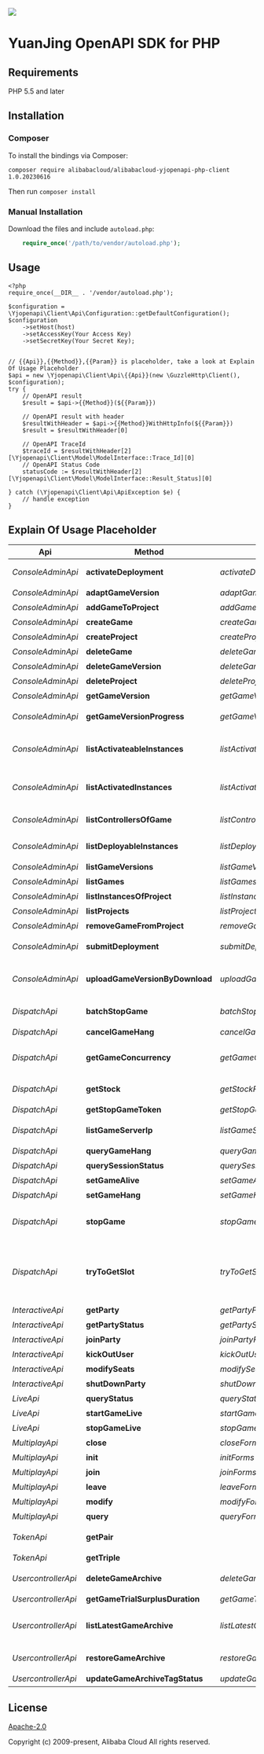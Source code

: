 ![](https://aliyunsdk-pages.alicdn.com/icons/AlibabaCloud.svg)

# YuanJing OpenAPI SDK for PHP

## Requirements

PHP 5.5 and later

## Installation

### Composer

To install the bindings via Composer:
```
composer require alibabacloud/alibabacloud-yjopenapi-php-client 1.0.20230616
```

Then run `composer install`

### Manual Installation

Download the files and include `autoload.php`:

```php
    require_once('/path/to/vendor/autoload.php');
```

## Usage

```
<?php
require_once(__DIR__ . '/vendor/autoload.php');

$configuration = \Yjopenapi\Client\Api\Configuration::getDefaultConfiguration();
$configuration
    ->setHost(host)
    ->setAccessKey(Your Access Key)
    ->setSecretKey(Your Secret Key);


// {{Api}},{{Method}},{{Param}} is placeholder, take a look at Explain Of Usage Placeholder
$api = new \Yjopenapi\Client\Api\{{Api}}(new \GuzzleHttp\Client(), $configuration);
try {
    // OpenAPI result
    $result = $api->{{Method}}(${{Param}})

    // OpenAPI result with header
    $resultWithHeader = $api->{{Method}}WithHttpInfo(${{Param}})
    $result = $resultWithHeader[0]

    // OpenAPI TraceId
    $traceId = $resultWithHeader[2][\Yjopenapi\Client\Model\ModelInterface::Trace_Id][0]
    // OpenAPI Status Code
    statusCode := $resultWithHeader[2][\Yjopenapi\Client\Model\ModelInterface::Result_Status][0]

} catch (\Yjopenapi\Client\Api\ApiException $e) {
    // handle exception
}

```

## Explain Of Usage Placeholder

| Api | Method | Params | Result | Description |
| ------------ | ------------- | ------------- | ------------- | ------------- |
 | *ConsoleAdminApi* | **activateDeployment** | *activateDeploymentForms*  | *\Yjopenapi\Client\Model\ConsoleAdminActivateDeploymentResult* | 激活已部署成功的游戏版本的部署 |
 | *ConsoleAdminApi* | **adaptGameVersion** | *adaptGameVersionForms*  | *\Yjopenapi\Client\Model\ConsoleAdminAdaptGameVersionResult* | 发起游戏版本适配 |
 | *ConsoleAdminApi* | **addGameToProject** | *addGameToProjectForms*  | *\Yjopenapi\Client\Model\ConsoleAdminAddGameToProjectResult* | 将游戏添加到项目 |
 | *ConsoleAdminApi* | **createGame** | *createGameForms*  | *\Yjopenapi\Client\Model\ConsoleAdminCreateGameResult* | 创建游戏 |
 | *ConsoleAdminApi* | **createProject** | *createProjectForms*  | *\Yjopenapi\Client\Model\ConsoleAdminCreateProjectResult* | 创建项目 |
 | *ConsoleAdminApi* | **deleteGame** | *deleteGameForms*  | *\Yjopenapi\Client\Model\ConsoleAdminDeleteGameResult* | 删除指定的游戏 |
 | *ConsoleAdminApi* | **deleteGameVersion** | *deleteGameVersionForms*  | *\Yjopenapi\Client\Model\ConsoleAdminDeleteGameVersionResult* | 发起游戏版本适配 |
 | *ConsoleAdminApi* | **deleteProject** | *deleteProjectForms*  | *\Yjopenapi\Client\Model\ConsoleAdminDeleteProjectResult* | 删除指定的项目 |
 | *ConsoleAdminApi* | **getGameVersion** | *getGameVersionForms*  | *\Yjopenapi\Client\Model\ConsoleAdminGetGameVersionResult* | 获取单个游戏版本信息 |
 | *ConsoleAdminApi* | **getGameVersionProgress** | *getGameVersionProgressForms*  | *\Yjopenapi\Client\Model\ConsoleAdminGetGameVersionProgressResult* | 查询版本处理进度（包含上传、适配、部署） |
 | *ConsoleAdminApi* | **listActivateableInstances** | *listActivateableInstancesForms*  | *\Yjopenapi\Client\Model\ConsoleAdminListActivateableInstancesResult* | 指定项目和游戏版本，获取可激活且可调度的实例及调度配置 |
 | *ConsoleAdminApi* | **listActivatedInstances** | *listActivatedInstancesForms*  | *\Yjopenapi\Client\Model\ConsoleAdminListActivatedInstancesResult* | 指定项目和游戏，获取已激活版本的可调度实例及调度配置 |
 | *ConsoleAdminApi* | **listControllersOfGame** | *listControllersOfGameForms*  | *\Yjopenapi\Client\Model\ConsoleAdminListControllersOfGameResult* | 获取单个游戏关联的控制器列表 |
 | *ConsoleAdminApi* | **listDeployableInstances** | *listDeployableInstancesForms*  | *\Yjopenapi\Client\Model\ConsoleAdminListDeployableInstancesResult* | 指定项目和游戏版本，获取可以部署的实例 |
 | *ConsoleAdminApi* | **listGameVersions** | *listGameVersionsForms*  | *\Yjopenapi\Client\Model\ConsoleAdminListGameVersionsResult* | 分页获取游戏版本列表 |
 | *ConsoleAdminApi* | **listGames** | *listGamesForms*  | *\Yjopenapi\Client\Model\ConsoleAdminListGamesResult* | 分页获取游戏列表 |
 | *ConsoleAdminApi* | **listInstancesOfProject** | *listInstancesOfProjectForms*  | *\Yjopenapi\Client\Model\ConsoleAdminListInstancesOfProjectResult* | 分页获取项目中的实例 |
 | *ConsoleAdminApi* | **listProjects** | *listProjectsForms*  | *\Yjopenapi\Client\Model\ConsoleAdminListProjectsResult* | 分页获取项目列表 |
 | *ConsoleAdminApi* | **removeGameFromProject** | *removeGameFromProjectForms*  | *\Yjopenapi\Client\Model\ConsoleAdminRemoveGameFromProjectResult* | 将游戏移出项目 |
 | *ConsoleAdminApi* | **submitDeployment** | *submitDeploymentForms*  | *\Yjopenapi\Client\Model\ConsoleAdminSubmitDeploymentResult* | 提交游戏版本的部署请求 |
 | *ConsoleAdminApi* | **uploadGameVersionByDownload** | *uploadGameVersionByDownloadForms*  | *\Yjopenapi\Client\Model\ConsoleAdminUploadGameVersionByDownloadResult* | 一键上传：文件上传接口，用远程下载的方式生成新版本 |
 | *DispatchApi* | **batchStopGame** | *batchStopGameForms*  | *\Yjopenapi\Client\Model\BatchStopGameResult* | 游戏下全量踢下线，异步接口 |
 | *DispatchApi* | **cancelGameHang** | *cancelGameHangForms*  | *\Yjopenapi\Client\Model\CancelGameHangResult* | 取消游戏挂机 |
 | *DispatchApi* | **getGameConcurrency** | *getGameConcurrencyForms*  | *\Yjopenapi\Client\Model\GetGameConcurrencyResult* | 调用GetGameConcurrency获取游戏当前并发数 |
 | *DispatchApi* | **getStock** | *getStockForms*  | *\Yjopenapi\Client\Model\GetStockResult* | 调用GetStock获取游戏当前库存 |
 | *DispatchApi* | **getStopGameToken** | *getStopGameTokenForms*  | *\Yjopenapi\Client\Model\GetStopGameTokenResult* | 全量踢下线获取token |
 | *DispatchApi* | **listGameServerIp** | *listGameServerIpForms*  | *\Yjopenapi\Client\Model\ListGameServerIpResult* | 获取自己租户下的游戏服务器ip列表 |
 | *DispatchApi* | **queryGameHang** | *queryGameHangForms*  | *\Yjopenapi\Client\Model\QueryGameHangResult* | 查询游戏挂机状态 |
 | *DispatchApi* | **querySessionStatus** | *querySessionStatusForms*  | *\Yjopenapi\Client\Model\QuerySessionStatusResult* | 查询会话当前状态 |
 | *DispatchApi* | **setGameAlive** | *setGameAliveForms*  | *\Yjopenapi\Client\Model\SetGameAliveResult* | 设置游戏可运行时长 |
 | *DispatchApi* | **setGameHang** | *setGameHangForms*  | *\Yjopenapi\Client\Model\SetGameHangResult* | 设置游戏挂机 |
 | *DispatchApi* | **stopGame** | *stopGameForms*  | *\Yjopenapi\Client\Model\StopGameResult* | 服务端发起，停止某个用户的某个游戏的某个会话 |
 | *DispatchApi* | **tryToGetSlot** | *tryToGetSlotForms*  | *\Yjopenapi\Client\Model\TryToGetSlotResult* | 为用户调度分配游戏容器，容器一旦分配成功会被锁住，一段时间内不再分配给其他用户，过期释放。 |
 | *InteractiveApi* | **getParty** | *getPartyForms*  | *\Yjopenapi\Client\Model\InteractiveGetPartyResult* | 获取派对 |
 | *InteractiveApi* | **getPartyStatus** | *getPartyStatusForms*  | *\Yjopenapi\Client\Model\InteractiveGetPartyStatusResult* | 查询派对游戏状态 |
 | *InteractiveApi* | **joinParty** | *joinPartyForms*  | *\Yjopenapi\Client\Model\InteractiveJoinPartyResult* | 加入分配席位 |
 | *InteractiveApi* | **kickOutUser** | *kickOutUserForms*  | *\Yjopenapi\Client\Model\InteractiveKickOutUserResult* | 踢出派对 |
 | *InteractiveApi* | **modifySeats** | *modifySeatsForms*  | *\Yjopenapi\Client\Model\InteractiveModifySeatsResult* | 修改席位 |
 | *InteractiveApi* | **shutDownParty** | *shutDownPartyForms*  | *\Yjopenapi\Client\Model\InteractiveShutDownPartyResult* | 关闭派对 |
 | *LiveApi* | **queryStatus** | *queryStatusForms*  | *\Yjopenapi\Client\Model\LiveQueryStatusResult* | 查询推流状态 |
 | *LiveApi* | **startGameLive** | *startGameLiveForms*  | *\Yjopenapi\Client\Model\LiveStartGameLiveResult* | 开始直播推流 |
 | *LiveApi* | **stopGameLive** | *stopGameLiveForms*  | *\Yjopenapi\Client\Model\LiveStopGameLiveResult* | 结束直播推流 |
 | *MultiplayApi* | **close** | *closeForms*  | *\Yjopenapi\Client\Model\MultiplayCloseResult* | 关闭联机 |
 | *MultiplayApi* | **init** | *initForms*  | *\Yjopenapi\Client\Model\MultiplayInitResult* | 初始化联机 |
 | *MultiplayApi* | **join** | *joinForms*  | *\Yjopenapi\Client\Model\MultiplayJoinResult* | 加入联机 |
 | *MultiplayApi* | **leave** | *leaveForms*  | *\Yjopenapi\Client\Model\MultiplayLeaveResult* | 离开联机 |
 | *MultiplayApi* | **modify** | *modifyForms*  | *\Yjopenapi\Client\Model\MultiplayModifyResult* | 修改联机 |
 | *MultiplayApi* | **query** | *queryForms*  | *\Yjopenapi\Client\Model\MultiplayQueryResult* | 离开联机 |
 | *TokenApi* | **getPair** |   | *\Yjopenapi\Client\Model\GetPairResult* | 获取临时安全令牌(二元组) |
 | *TokenApi* | **getTriple** |   | *\Yjopenapi\Client\Model\GetTripleResult* | 获取临时安全令牌 |
 | *UsercontrollerApi* | **deleteGameArchive** | *deleteGameArchiveForms*  | *\Yjopenapi\Client\Model\UsercontollerDeleteGameArchiveResult* | 根据存档id删除存档纪录 |
 | *UsercontrollerApi* | **getGameTrialSurplusDuration** | *getGameTrialSurplusDurationForms*  | *\Yjopenapi\Client\Model\UsercontollerGetGameTrialSurplusDurationResult* | 查询剩余试玩游戏时长 |
 | *UsercontrollerApi* | **listLatestGameArchive** | *listLatestGameArchiveForms*  | *\Yjopenapi\Client\Model\UsercontollerListLatestGameArchiveResult* | 查询用户正常状态的最新存档纪录，按照存档时间倒序 |
 | *UsercontrollerApi* | **restoreGameArchive** | *restoreGameArchiveForms*  | *\Yjopenapi\Client\Model\UsercontollerRestoreGameArchiveResult* | 将指定的存档ID恢复为最新存档 |
 | *UsercontrollerApi* | **updateGameArchiveTagStatus** | *updateGameArchiveTagStatusForms*  | *\Yjopenapi\Client\Model\UsercontollerUpdateGameArchiveTagStatusResult* | 更新存档打标状态 |

## License
[Apache-2.0](http://www.apache.org/licenses/LICENSE-2.0)

Copyright (c) 2009-present, Alibaba Cloud All rights reserved.

